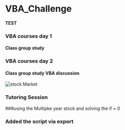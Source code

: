 # VBA_Challenge
#### TEST
### VBA courses day 1
#### Class group study
### VBA courses day 2
#### Class group study VBA discussion
  ![stock Market](Images/stockmarket.jpg)
### Tutoring Session 
###using the Multipke year stock and solving the if = 0
### Added the script via export
